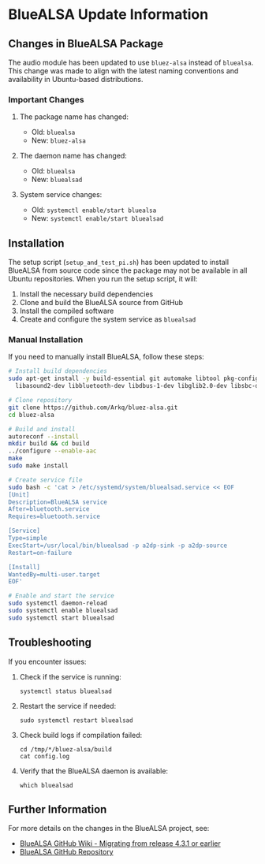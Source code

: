 # BlueALSA Update Information

## Changes in BlueALSA Package

The audio module has been updated to use `bluez-alsa` instead of `bluealsa`. This change was made to align with the latest naming conventions and availability in Ubuntu-based distributions.

### Important Changes

1. The package name has changed:

   - Old: `bluealsa`
   - New: `bluez-alsa`

2. The daemon name has changed:

   - Old: `bluealsa`
   - New: `bluealsad`

3. System service changes:
   - Old: `systemctl enable/start bluealsa`
   - New: `systemctl enable/start bluealsad`

## Installation

The setup script (`setup_and_test_pi.sh`) has been updated to install BlueALSA from source code since the package may not be available in all Ubuntu repositories. When you run the setup script, it will:

1. Install the necessary build dependencies
2. Clone and build the BlueALSA source from GitHub
3. Install the compiled software
4. Create and configure the system service as `bluealsad`

### Manual Installation

If you need to manually install BlueALSA, follow these steps:

```bash
# Install build dependencies
sudo apt-get install -y build-essential git automake libtool pkg-config \
  libasound2-dev libbluetooth-dev libdbus-1-dev libglib2.0-dev libsbc-dev

# Clone repository
git clone https://github.com/Arkq/bluez-alsa.git
cd bluez-alsa

# Build and install
autoreconf --install
mkdir build && cd build
../configure --enable-aac
make
sudo make install

# Create service file
sudo bash -c 'cat > /etc/systemd/system/bluealsad.service << EOF
[Unit]
Description=BlueALSA service
After=bluetooth.service
Requires=bluetooth.service

[Service]
Type=simple
ExecStart=/usr/local/bin/bluealsad -p a2dp-sink -p a2dp-source
Restart=on-failure

[Install]
WantedBy=multi-user.target
EOF'

# Enable and start the service
sudo systemctl daemon-reload
sudo systemctl enable bluealsad
sudo systemctl start bluealsad
```

## Troubleshooting

If you encounter issues:

1. Check if the service is running:

   ```
   systemctl status bluealsad
   ```

2. Restart the service if needed:

   ```
   sudo systemctl restart bluealsad
   ```

3. Check build logs if compilation failed:

   ```
   cd /tmp/*/bluez-alsa/build
   cat config.log
   ```

4. Verify that the BlueALSA daemon is available:
   ```
   which bluealsad
   ```

## Further Information

For more details on the changes in the BlueALSA project, see:

- [BlueALSA GitHub Wiki - Migrating from release 4.3.1 or earlier](https://github.com/Arkq/bluez-alsa/wiki/Migrating-from-release-4.3.1-or-earlier)
- [BlueALSA GitHub Repository](https://github.com/Arkq/bluez-alsa)
